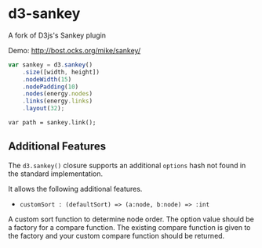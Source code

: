 d3-sankey
=========

A fork of D3js's Sankey plugin

Demo: <http://bost.ocks.org/mike/sankey/>

```js
var sankey = d3.sankey()
    .size([width, height])
    .nodeWidth(15)
    .nodePadding(10)
    .nodes(energy.nodes)
    .links(energy.links)
    .layout(32);
```

```
var path = sankey.link();
```

## Additional Features

The `d3.sankey()` closure supports an additional `options` hash not
found in the standard implementation.

It allows the following additional features.

* `customSort : (defaultSort) => (a:node, b:node) => :int`

A custom sort function to determine node order. The option value should 
be a factory for a compare function. The existing compare function is
given to the factory and your custom compare function should be
returned.